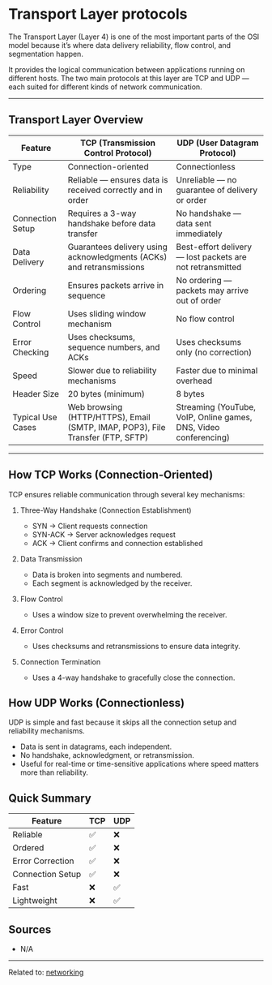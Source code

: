 # Transport Layer protocols

The Transport Layer (Layer 4) is one of the most important parts of the OSI model because it’s where data delivery reliability, flow control, and segmentation happen.

It provides the logical communication between applications running on different hosts.
The two main protocols at this layer are TCP and UDP — each suited for different kinds of network communication.

---

## Transport Layer Overview

| Feature           | TCP (Transmission Control Protocol)                                        | UDP (User Datagram Protocol)                                 |
| --------------------- | ------------------------------------------------------------------------------ | ---------------------------------------------------------------- |
| Type              | Connection-oriented                                                            | Connectionless                                                   |
| Reliability       | Reliable — ensures data is received correctly and in order                     | Unreliable — no guarantee of delivery or order                   |
| Connection Setup  | Requires a 3-way handshake before data transfer                                | No handshake — data sent immediately                             |
| Data Delivery     | Guarantees delivery using acknowledgments (ACKs) and retransmissions           | Best-effort delivery — lost packets are not retransmitted        |
| Ordering          | Ensures packets arrive in sequence                                             | No ordering — packets may arrive out of order                    |
| Flow Control      | Uses sliding window mechanism                                                  | No flow control                                                  |
| Error Checking    | Uses checksums, sequence numbers, and ACKs                                     | Uses checksums only (no correction)                              |
| Speed             | Slower due to reliability mechanisms                                           | Faster due to minimal overhead                                   |
| Header Size       | 20 bytes (minimum)                                                             | 8 bytes                                                          |
| Typical Use Cases | Web browsing (HTTP/HTTPS), Email (SMTP, IMAP, POP3), File Transfer (FTP, SFTP) | Streaming (YouTube, VoIP, Online games, DNS, Video conferencing) |

---

## How TCP Works (Connection-Oriented)

TCP ensures reliable communication through several key mechanisms:

1. Three-Way Handshake (Connection Establishment)

   * SYN → Client requests connection
   * SYN-ACK → Server acknowledges request
   * ACK → Client confirms and connection established

2. Data Transmission

   * Data is broken into segments and numbered.
   * Each segment is acknowledged by the receiver.

3. Flow Control

   * Uses a window size to prevent overwhelming the receiver.

4. Error Control

   * Uses checksums and retransmissions to ensure data integrity.

5. Connection Termination

   * Uses a 4-way handshake to gracefully close the connection.

## How UDP Works (Connectionless)

UDP is simple and fast because it skips all the connection setup and reliability mechanisms.

* Data is sent in datagrams, each independent.
* No handshake, acknowledgment, or retransmission.
* Useful for real-time or time-sensitive applications where speed matters more than reliability.

## Quick Summary

| Feature      | TCP | UDP |
| ---------------- | ------- | ------- |
| Reliable         | ✅       | ❌       |
| Ordered          | ✅       | ❌       |
| Error Correction | ✅       | ❌       |
| Connection Setup | ✅       | ❌       |
| Fast             | ❌       | ✅       |
| Lightweight      | ❌       | ✅       |


## Sources
* N/A


<hr>

Related to: [networking](networking)

